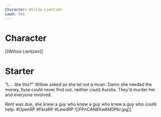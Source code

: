```yaml
---
Character: Willow Lientzen
Lewd: Yes
---
```

# Character
[[Willow Lientzen]]

# Starter
"L... like this?" Willow asked as she let out a moan. Damn she needed the money, Ilyse could never find out, neither could Aurelia. They'd murder her and everyone involved.

Rent was due, she knew a guy who knew a guy who knew a guy who could help.
#OpenRP #FeraRP #LewdRP 
![[FPnCAN8XwAM0Pbr.jpg]]